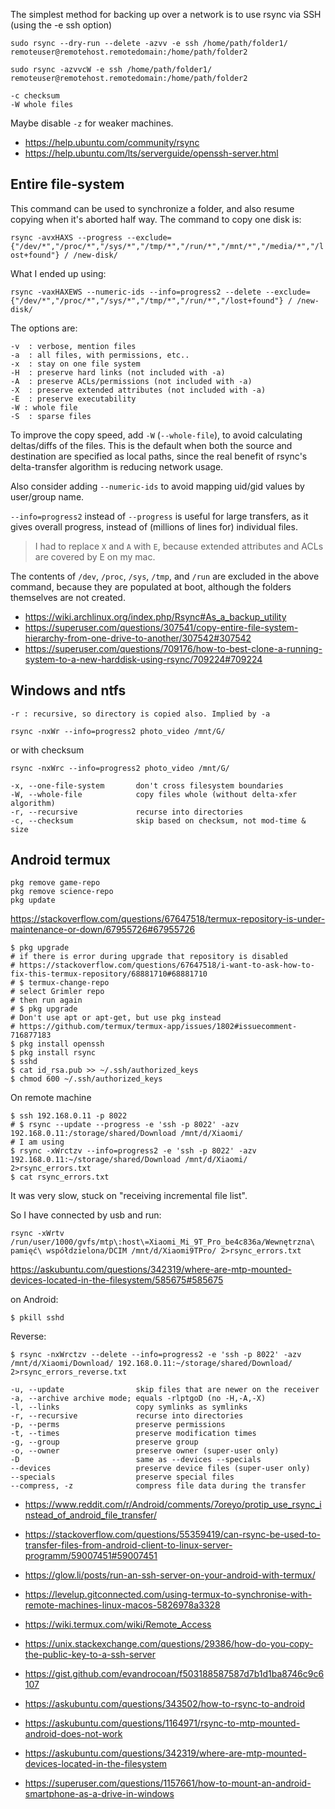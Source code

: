 The simplest method for backing up over a network is to use rsync via SSH (using the -e ssh option)

`sudo rsync --dry-run --delete -azvv -e ssh /home/path/folder1/ remoteuser@remotehost.remotedomain:/home/path/folder2`

`sudo rsync -azvvcW -e ssh /home/path/folder1/ remoteuser@remotehost.remotedomain:/home/path/folder2`

```
-c checksum
-W whole files
```

Maybe disable `-z` for weaker machines.

- https://help.ubuntu.com/community/rsync
- https://help.ubuntu.com/lts/serverguide/openssh-server.html

## Entire file-system

This command can be used to synchronize a folder, and also resume copying when it's aborted half way. The command to copy one disk is:

`rsync -avxHAXS --progress --exclude={"/dev/*","/proc/*","/sys/*","/tmp/*","/run/*","/mnt/*","/media/*","/lost+found"} / /new-disk/`

What I ended up using:

`rsync -vaxHAXEWS --numeric-ids --info=progress2 --delete --exclude={"/dev/*","/proc/*","/sys/*","/tmp/*","/run/*","/lost+found"} / /new-disk/`

The options are:

```
-v  : verbose, mention files
-a  : all files, with permissions, etc..
-x  : stay on one file system
-H  : preserve hard links (not included with -a)
-A  : preserve ACLs/permissions (not included with -a)
-X  : preserve extended attributes (not included with -a)
-E  : preserve executability
-W : whole file
-S  : sparse files
```

To improve the copy speed, add `-W` (`--whole-file`), to avoid calculating deltas/diffs of the files. This is the default when both the source and destination are specified as local paths, since the real benefit of rsync's delta-transfer algorithm is reducing network usage.

Also consider adding `--numeric-ids` to avoid mapping uid/gid values by user/group name.

`--info=progress2` instead of `--progress` is useful for large transfers, as it gives overall progress, instead of (millions of lines for) individual files.

> I had to replace `X` and `A` with `E`, because extended attributes and ACLs are covered by E on my mac.

The contents of `/dev`, `/proc`, `/sys`, `/tmp`, and `/run` are excluded in the above command, because they are populated at boot, although the folders themselves are not created.

- https://wiki.archlinux.org/index.php/Rsync#As_a_backup_utility
- https://superuser.com/questions/307541/copy-entire-file-system-hierarchy-from-one-drive-to-another/307542#307542
- https://superuser.com/questions/709176/how-to-best-clone-a-running-system-to-a-new-harddisk-using-rsync/709224#709224

## Windows and ntfs

```
-r : recursive, so directory is copied also. Implied by -a
```

`rsync -nxWr --info=progress2 photo_video /mnt/G/`

or with checksum

`rsync -nxWrc --info=progress2 photo_video /mnt/G/`

```
-x, --one-file-system       don't cross filesystem boundaries
-W, --whole-file            copy files whole (without delta-xfer algorithm)
-r, --recursive             recurse into directories
-c, --checksum              skip based on checksum, not mod-time & size
```

## Android termux

```
pkg remove game-repo
pkg remove science-repo
pkg update
```

https://stackoverflow.com/questions/67647518/termux-repository-is-under-maintenance-or-down/67955726#67955726

```
$ pkg upgrade
# if there is error during upgrade that repository is disabled
# https://stackoverflow.com/questions/67647518/i-want-to-ask-how-to-fix-this-termux-repository/68881710#68881710
# $ termux-change-repo
# select Grimler repo
# then run again
# $ pkg upgrade
# Don't use apt or apt-get, but use pkg instead
# https://github.com/termux/termux-app/issues/1802#issuecomment-716877183
$ pkg install openssh
$ pkg install rsync
$ sshd
$ cat id_rsa.pub >> ~/.ssh/authorized_keys
$ chmod 600 ~/.ssh/authorized_keys
```

On remote machine

```
$ ssh 192.168.0.11 -p 8022
# $ rsync --update --progress -e 'ssh -p 8022' -azv 192.168.0.11:/storage/shared/Download /mnt/d/Xiaomi/
# I am using
$ rsync -xWrctzv --info=progress2 -e 'ssh -p 8022' -azv 192.168.0.11:~/storage/shared/Download /mnt/d/Xiaomi/ 2>rsync_errors.txt
$ cat rsync_errors.txt
```

It was very slow, stuck on "receiving incremental file list".

So I have connected by usb and run:

`rsync -xWrtv /run/user/1000/gvfs/mtp\:host\=Xiaomi_Mi_9T_Pro_be4c836a/Wewnętrzna\ pamięć\ współdzielona/DCIM /mnt/d/Xiaomi9TPro/ 2>rsync_errors.txt`

https://askubuntu.com/questions/342319/where-are-mtp-mounted-devices-located-in-the-filesystem/585675#585675

on Android:

```
$ pkill sshd
```

Reverse:

```
$ rsync -nxWrctzv --delete --info=progress2 -e 'ssh -p 8022' -azv /mnt/d/Xiaomi/Download/ 192.168.0.11:~/storage/shared/Download/ 2>rsync_errors_reverse.txt
```

```
-u, --update                skip files that are newer on the receiver
-a, --archive archive mode; equals -rlptgoD (no -H,-A,-X)
-l, --links                 copy symlinks as symlinks
-r, --recursive             recurse into directories
-p, --perms                 preserve permissions
-t, --times                 preserve modification times
-g, --group                 preserve group
-o, --owner                 preserve owner (super-user only)
-D                          same as --devices --specials
--devices                   preserve device files (super-user only)
--specials                  preserve special files
--compress, -z              compress file data during the transfer
```

- https://www.reddit.com/r/Android/comments/7oreyo/protip_use_rsync_instead_of_android_file_transfer/
- https://stackoverflow.com/questions/55359419/can-rsync-be-used-to-transfer-files-from-android-client-to-linux-server-programm/59007451#59007451
- https://glow.li/posts/run-an-ssh-server-on-your-android-with-termux/
- https://levelup.gitconnected.com/using-termux-to-synchronise-with-remote-machines-linux-macos-5826978a3328
- https://wiki.termux.com/wiki/Remote_Access
- https://unix.stackexchange.com/questions/29386/how-do-you-copy-the-public-key-to-a-ssh-server

- https://gist.github.com/evandrocoan/f503188587587d7b1d1ba8746c9c6107
- https://askubuntu.com/questions/343502/how-to-rsync-to-android
- https://askubuntu.com/questions/1164971/rsync-to-mtp-mounted-android-does-not-work
- https://askubuntu.com/questions/342319/where-are-mtp-mounted-devices-located-in-the-filesystem
- https://superuser.com/questions/1157661/how-to-mount-an-android-smartphone-as-a-drive-in-windows
